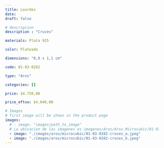 ```yaml
---
title: Lourdes
date: 
draft: false

# descripcion
description : "Cruces"

materials: Plata 925

color: Plateado

dimensions: "0,6 x 1,1 cm"

code: 01-03-0282

type: "Aros"

categories: []

price: $4.750,00

price_eftvo: $4.040,00

# Images
# first image will be shown in the product page
images:
  # - image: "images/path_to_image"
  # La ubicacion de las imagenes es imagenes/Aros/Aros.Microcubic/01-03-0282-lourdes
  - image: "./images/aros/microcubic/01-03-0282-cruces_a.jpeg"
  - image: "./images/aros/microcubic/01-03-0282-cruces_b.jpeg"
---
```


